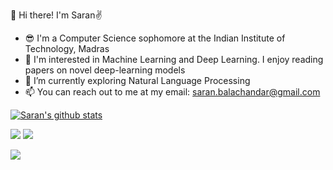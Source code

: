 👋 Hi there! I'm Saran✌️
- 😎 I'm a Computer Science sophomore at the Indian Institute of Technology, Madras
- 🤖 I'm interested in Machine Learning and Deep Learning. I enjoy reading papers on novel deep-learning models
- 🌱 I’m currently exploring Natural Language Processing
- 📫 You can reach out to me at my email: saran.balachandar@gmail.com


[![Saran's github stats](https://github-readme-stats-sigma-five.vercel.app/api?username=saran18&count_private=true&show_icons=true&theme=radical&hide_rank=false)](https://github.com/anuraghazra/github-readme-stats)

<img src="https://github-readme-streak-stats.herokuapp.com/?user=saran18&theme=radical"/>


<img src="https://github-readme-stats-sigma-five.vercel.app/api/top-langs?username=saran18&theme=radical"/>


[![](https://img.shields.io/badge/linkedin-%230077B5.svg?style=for-the-badge&logo=linkedin)](https://www.linkedin.com/in/saran-v-balachandar-156182183/)
